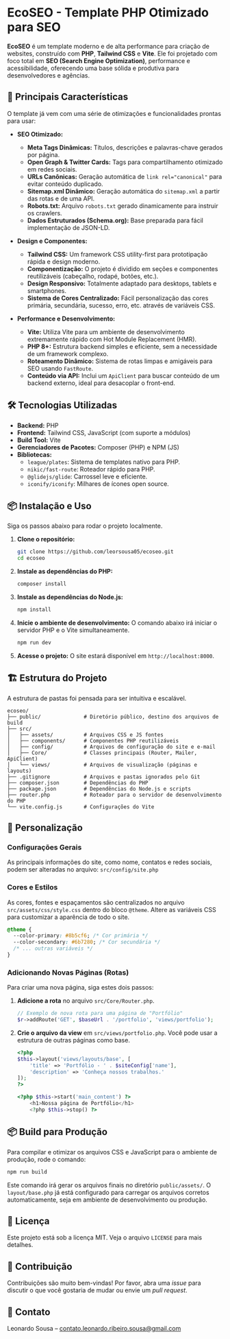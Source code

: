 # EcoSEO - Template PHP Otimizado para SEO

**EcoSEO** é um template moderno e de alta performance para criação de websites, construído com **PHP**, **Tailwind CSS** e **Vite**. Ele foi projetado com foco total em **SEO (Search Engine Optimization)**, performance e acessibilidade, oferecendo uma base sólida e produtiva para desenvolvedores e agências.

## 🚀 Principais Características

O template já vem com uma série de otimizações e funcionalidades prontas para usar:

  - **SEO Otimizado:**

      - **Meta Tags Dinâmicas:** Títulos, descrições e palavras-chave gerados por página.
      - **Open Graph & Twitter Cards:** Tags para compartilhamento otimizado em redes sociais.
      - **URLs Canônicas:** Geração automática de `link rel="canonical"` para evitar conteúdo duplicado.
      - **Sitemap.xml Dinâmico:** Geração automática do `sitemap.xml` a partir das rotas e de uma API.
      - **Robots.txt:** Arquivo `robots.txt` gerado dinamicamente para instruir os crawlers.
      - **Dados Estruturados (Schema.org):** Base preparada para fácil implementação de JSON-LD.

  - **Design e Componentes:**

      - **Tailwind CSS:** Um framework CSS utility-first para prototipação rápida e design moderno.
      - **Componentização:** O projeto é dividido em seções e componentes reutilizáveis (cabeçalho, rodapé, botões, etc.).
      - **Design Responsivo:** Totalmente adaptado para desktops, tablets e smartphones.
      - **Sistema de Cores Centralizado:** Fácil personalização das cores primária, secundária, sucesso, erro, etc. através de variáveis CSS.

  - **Performance e Desenvolvimento:**

      - **Vite:** Utiliza Vite para um ambiente de desenvolvimento extremamente rápido com Hot Module Replacement (HMR).
      - **PHP 8+:** Estrutura backend simples e eficiente, sem a necessidade de um framework complexo.
      - **Roteamento Dinâmico:** Sistema de rotas limpas e amigáveis para SEO usando `FastRoute`.
      - **Conteúdo via API:** Inclui um `ApiClient` para buscar conteúdo de um backend externo, ideal para desacoplar o front-end.

## 🛠️ Tecnologias Utilizadas

  - **Backend:** PHP
  - **Frontend:** Tailwind CSS, JavaScript (com suporte a módulos)
  - **Build Tool:** Vite
  - **Gerenciadores de Pacotes:** Composer (PHP) e NPM (JS)
  - **Bibliotecas:**
      - `league/plates`: Sistema de templates nativo para PHP.
      - `nikic/fast-route`: Roteador rápido para PHP.
      - `@glidejs/glide`: Carrossel leve e eficiente.
      - `iconify/iconify`: Milhares de ícones open source.

## 📦 Instalação e Uso

Siga os passos abaixo para rodar o projeto localmente.

1.  **Clone o repositório:**

    ```bash
    git clone https://github.com/leorsousa05/ecoseo.git
    cd ecoseo
    ```

2.  **Instale as dependências do PHP:**

    ```bash
    composer install
    ```

3.  **Instale as dependências do Node.js:**

    ```bash
    npm install
    ```

4.  **Inicie o ambiente de desenvolvimento:**
    O comando abaixo irá iniciar o servidor PHP e o Vite simultaneamente.

    ```bash
    npm run dev
    ```

5.  **Acesse o projeto:**
    O site estará disponível em `http://localhost:8000`.

## 🏗️ Estrutura do Projeto

A estrutura de pastas foi pensada para ser intuitiva e escalável.

```
ecoseo/
├── public/              # Diretório público, destino dos arquivos de build
├── src/
│   ├── assets/          # Arquivos CSS e JS fontes
│   ├── components/      # Componentes PHP reutilizáveis
│   ├── config/          # Arquivos de configuração do site e e-mail
│   ├── Core/            # Classes principais (Router, Mailer, ApiClient)
│   └── views/           # Arquivos de visualização (páginas e layouts)
├── .gitignore           # Arquivos e pastas ignorados pelo Git
├── composer.json        # Dependências do PHP
├── package.json         # Dependências do Node.js e scripts
├── router.php           # Roteador para o servidor de desenvolvimento do PHP
└── vite.config.js       # Configurações do Vite
```

## 🎨 Personalização

### Configurações Gerais

As principais informações do site, como nome, contatos e redes sociais, podem ser alteradas no arquivo:
`src/config/site.php`

### Cores e Estilos

As cores, fontes e espaçamentos são centralizados no arquivo `src/assets/css/style.css` dentro do bloco `@theme`. Altere as variáveis CSS para customizar a aparência de todo o site.

```css
@theme {
  --color-primary: #8b5cf6; /* Cor primária */
  --color-secondary: #6b7280; /* Cor secundária */
  /* ... outras variáveis */
}
```

### Adicionando Novas Páginas (Rotas)

Para criar uma nova página, siga estes dois passos:

1.  **Adicione a rota** no arquivo `src/Core/Router.php`.

    ```php
    // Exemplo de nova rota para uma página de "Portfólio"
    $r->addRoute('GET', $baseUrl . '/portfolio', 'views/portfolio');
    ```

2.  **Crie o arquivo da view** em `src/views/portfolio.php`. Você pode usar a estrutura de outras páginas como base.

    ```php
    <?php
    $this->layout('views/layouts/base', [
        'title' => 'Portfólio - ' . $siteConfig['name'],
        'description' => 'Conheça nossos trabalhos.'
    ]);
    ?>

    <?php $this->start('main_content') ?>
        <h1>Nossa página de Portfólio</h1>
        <?php $this->stop() ?>
    ```

## 📦 Build para Produção

Para compilar e otimizar os arquivos CSS e JavaScript para o ambiente de produção, rode o comando:

```bash
npm run build
```

Este comando irá gerar os arquivos finais no diretório `public/assets/`. O `layout/base.php` já está configurado para carregar os arquivos corretos automaticamente, seja em ambiente de desenvolvimento ou produção.

## 📝 Licença

Este projeto está sob a licença MIT. Veja o arquivo `LICENSE` para mais detalhes.

## 🤝 Contribuição

Contribuições são muito bem-vindas\! Por favor, abra uma *issue* para discutir o que você gostaria de mudar ou envie um *pull request*.

## 📧 Contato

Leonardo Sousa – contato.leonardo.ribeiro.sousa@gmail.com